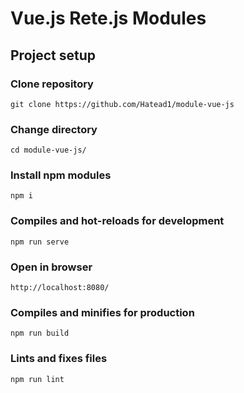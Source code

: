 # Vue.js Rete.js Modules

## Project setup

### Clone repository
```
git clone https://github.com/Hatead1/module-vue-js
```
### Change directory
```
cd module-vue-js/
```
### Install npm modules
```
npm i
```

### Compiles and hot-reloads for development
```
npm run serve
```
### Open in browser
```
http://localhost:8080/
```

### Compiles and minifies for production
```
npm run build
```

### Lints and fixes files
```
npm run lint
```
